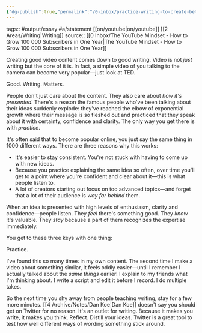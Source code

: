 ```yaml
---
{"dg-publish":true,"permalink":"/0-inbox/practice-writing-to-create-better-you-tube-videos/"}
---
```


tags:: #output/essay #a/statement [[on/youtube\|on/youtube]] [[2 Areas/Writing\|Writing]]
source:: [[0 Inbox/The YouTube Mindset - How to Grow 100 000 Subscribers in One Year\|The YouTube Mindset - How to Grow 100 000 Subscribers in One Year]]

Creating good video content comes down to good writing. Video is not *just* writing but the core of it is. In fact, a simple video of you talking to the camera can become very popular—just look at TED.

Good. Writing. Matters.

People don't just care about the content. They also care about *how it's presented*. There's a reason the famous people who've been talking about their ideas suddenly explode: they've reached the elbow of exponential growth where their message is so fleshed out and practiced that they speak about it with certainty, confidence and clarity. The only way you get there is with *practice*.

It's often said that to become popular online, you just say the same thing in 1000 different ways. There are three reasons why this works:

- It's easier to stay consistent. You're not stuck with having to come up with new ideas.
- Because you practice explaining the same idea so often, over time you'll get to a point where you're confident and clear about it—this is what people listen to.
- A lot of creators starting out focus on too advanced topics—and forget that a lot of their audience is *way far behind* them.

When an idea is presented with high levels of enthusiasm, clarity and confidence—people listen. They *feel* there's something good. They *know* it's valuable. They *stay* because a part of them recognizes the expertise immediately.

You get to these three keys with one thing:

Practice.

I've found this so many times in my own content. The second time I make a video about something similar, it feels oddly easier—until I remember I actually talked about the *same things* earlier! I explain to my friends what I'm thinking about. I write a script and edit it before I record. I do multiple takes.

So the next time you shy away from people teaching writing, stay for a few more minutes. [[4 Archive/Notes/Dan Koe\|Dan Koe]] doesn't say you should get on Twitter for no reason. It's an outlet for writing. Because it makes you write, it makes you think. Reflect. Distill your ideas. Twitter is a great tool to test how well different ways of wording something stick around.